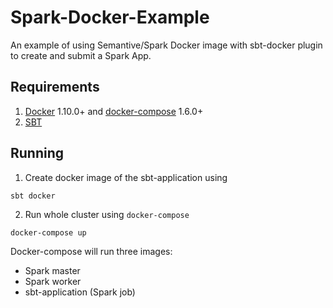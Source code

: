 # Spark-Docker-Example
An example of using Semantive/Spark Docker image with sbt-docker plugin to create and submit a Spark App.

## Requirements
1. [Docker](https://docs.docker.com/engine/installation/) 1.10.0+ and [docker-compose](https://docs.docker.com/compose/) 1.6.0+
2. [SBT](http://www.scala-sbt.org/)

## Running
1. Create docker image of the sbt-application using

```
sbt docker
```

2. Run whole cluster using ```docker-compose```

```docker-compose up```

Docker-compose will run three images:
- Spark master
- Spark worker
- sbt-application (Spark job)
